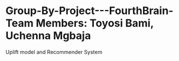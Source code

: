 # Group-By-Project---FourthBrain-Team Members: Toyosi Bami, Uchenna Mgbaja
Uplift model and Recommender System
